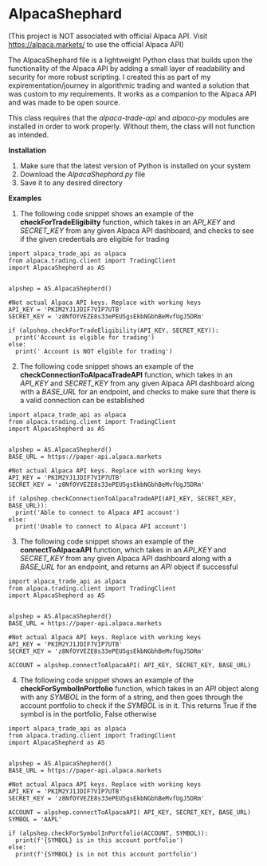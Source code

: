 # AlpacaShephard

(This project is NOT associated with official Alpaca API. Visit https://alpaca.markets/ to use the official Alpaca API)

The AlpacaShephard file is a lightweight Python class that builds upon the functionality of the Alpaca API by adding a small layer of readability and security for more robust scripting. I created this as part of my expirementation/journey in algorithmic trading and wanted a solution that was custom to my requirements. It works as a companion to the Alpaca API and was made to be open source.

This class requires that the _alpaca-trade-api_ and _alpaca-py_ modules are installed in order to work properly. Without them, the class will not function as intended.

**Installation**

1. Make sure that the latest version of Python is installed on your system
2. Download the _AlpacaShephard.py_ file
3. Save it to any desired directory


**Examples**

1. The following code snippet shows an example of the **checkForTradeEligibilty** function, which takes in an _API_KEY_ and _SECRET_KEY_ from any given Alpaca API dashboard, and checks to see if the given credentials are eligible for trading

````
import alpaca_trade_api as alpaca
from alpaca.trading.client import TradingClient
import AlpacaShepherd as AS


alpshep = AS.AlpacaShepherd()

#Not actual Alpaca API keys. Replace with working keys
API_KEY = 'PKIM2YJ1JDIF7VIP7UTB'
SECRET_KEY = 'z8NfOYVEZE8s33ePEU5gsEkbNGbhBeMvfUgJ5DRm'

if (alpshep.checkForTradeEligibility(API_KEY, SECRET_KEY)):
  print('Account is elgible for trading')
else:
  print(' Account is NOT elgible for trading')

````

2. The following code snippet shows an example of the **checkConnectionToAlpacaTradeAPI** function, which takes in an _API_KEY_ and _SECRET_KEY_ from any given Alpaca API dashboard along with a _BASE_URL_ for an endpoint, and checks to make sure that there is a valid connection can be established

````
import alpaca_trade_api as alpaca
from alpaca.trading.client import TradingClient
import AlpacaShepherd as AS


alpshep = AS.AlpacaShepherd()
BASE_URL = https://paper-api.alpaca.markets

#Not actual Alpaca API keys. Replace with working keys
API_KEY = 'PKIM2YJ1JDIF7VIP7UTB'
SECRET_KEY = 'z8NfOYVEZE8s33ePEU5gsEkbNGbhBeMvfUgJ5DRm'

if (alpshep.checkConnectionToAlpacaTradeAPI(API_KEY, SECRET_KEY, BASE_URL)):
  print('Able to connect to Alpaca API account')
else:
  print('Unable to connect to Alpaca API account')

````

3. The following code snippet shows an example of the **connectToAlpacaAPI** function, which takes in an _API_KEY_ and _SECRET_KEY_ from any given Alpaca API dashboard along with a _BASE_URL_ for an endpoint, and returns an _API_ object if successful

````
import alpaca_trade_api as alpaca
from alpaca.trading.client import TradingClient
import AlpacaShepherd as AS


alpshep = AS.AlpacaShepherd()
BASE_URL = https://paper-api.alpaca.markets

#Not actual Alpaca API keys. Replace with working keys
API_KEY = 'PKIM2YJ1JDIF7VIP7UTB'
SECRET_KEY = 'z8NfOYVEZE8s33ePEU5gsEkbNGbhBeMvfUgJ5DRm'

ACCOUNT = alpshep.connectToAlpacaAPI( API_KEY, SECRET_KEY, BASE_URL)

````

4. The following code snippet shows an example of the **checkForSymbolInPortfolio** function, which takes in an _API_ object along with any _SYMBOL_ in the form of a string, and then goes through the account portfolio to check if the _SYMBOL_ is in it. This returns True if the symbol is in the portfolio, False otherwise

````
import alpaca_trade_api as alpaca
from alpaca.trading.client import TradingClient
import AlpacaShepherd as AS


alpshep = AS.AlpacaShepherd()
BASE_URL = https://paper-api.alpaca.markets

#Not actual Alpaca API keys. Replace with working keys
API_KEY = 'PKIM2YJ1JDIF7VIP7UTB'
SECRET_KEY = 'z8NfOYVEZE8s33ePEU5gsEkbNGbhBeMvfUgJ5DRm'

ACCOUNT = alpshep.connectToAlpacaAPI( API_KEY, SECRET_KEY, BASE_URL)
SYMBOL = 'AAPL'

if (alpshep.checkForSymbolInPortfolio(ACCOUNT, SYMBOL)):
  print(f'{SYMBOL} is in this account portfolio')
else:
  print(f'{SYMBOL} is in not this account portfolio')

````
